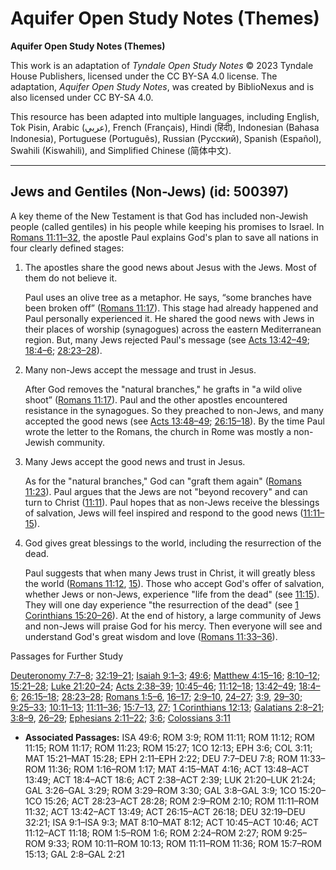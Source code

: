 # Aquifer Open Study Notes (Themes)

**Aquifer Open Study Notes (Themes)**

This work is an adaptation of *Tyndale Open Study Notes* © 2023 Tyndale House Publishers, licensed under the CC BY\-SA 4\.0 license. The adaptation, *Aquifer Open Study Notes*, was created by BiblioNexus and is also licensed under CC BY\-SA 4\.0\.

This resource has been adapted into multiple languages, including English, Tok Pisin, Arabic (عربي), French (Français), Hindi (हिंदी), Indonesian (Bahasa Indonesia), Portuguese (Português), Russian (Русский), Spanish (Español), Swahili (Kiswahili), and Simplified Chinese (简体中文).



--------------------------------

## Jews and Gentiles (Non-Jews) (id: 500397)

A key theme of the New Testament is that God has included non\-Jewish people (called gentiles) in his people while keeping his promises to Israel. In [Romans 11:11–32](https://ref.ly/Rom11:11-Rom11:32), the apostle Paul explains God's plan to save all nations in four clearly defined stages:

1. The apostles share the good news about Jesus with the Jews. Most of them do not believe it.

    Paul uses an olive tree as a metaphor. He says, “some branches have been broken off” ([Romans 11:17](https://ref.ly/Rom11:17)). This stage had already happened and Paul personally experienced it. He shared the good news with Jews in their places of worship (synagogues) across the eastern Mediterranean region. But, many Jews rejected Paul's message (see [Acts 13:42–49](https://ref.ly/Acts13:42-Acts13:49); [18:4–6](https://ref.ly/Acts18:4-Acts18:6); [28:23–28](https://ref.ly/Acts28:23-Acts28:28)).

2. Many non\-Jews accept the message and trust in Jesus.

    After God removes the "natural branches," he grafts in "a wild olive shoot” ([Romans 11:17](https://ref.ly/Rom11:17)). Paul and the other apostles encountered resistance in the synagogues. So they preached to non\-Jews, and many accepted the good news (see [Acts 13:48–49](https://ref.ly/Acts13:48-Acts13:49); [26:15–18](https://ref.ly/Acts26:15-Acts26:18)). By the time Paul wrote the letter to the Romans, the church in Rome was mostly a non\-Jewish community.

3. Many Jews accept the good news and trust in Jesus.

    As for the "natural branches," God can "graft them again" ([Romans 11:23](https://ref.ly/Rom11:23)). Paul argues that the Jews are not "beyond recovery" and can turn to Christ ([11:11](https://ref.ly/Rom11:11)). Paul hopes that as non\-Jews receive the blessings of salvation, Jews will feel inspired and respond to the good news ([11:11–15](https://ref.ly/Rom11:11)).

4. God gives great blessings to the world, including the resurrection of the dead.

    Paul suggests that when many Jews trust in Christ, it will greatly bless the world ([Romans 11:12](https://ref.ly/Rom11:12), [15](https://ref.ly/Rom11:15)). Those who accept God's offer of salvation, whether Jews or non\-Jews, experience "life from the dead" (see [11:15](https://ref.ly/Rom11:15)). They will one day experience "the resurrection of the dead" (see [1 Corinthians 15:20–26](https://ref.ly/1Cor15:20-1Cor15:26)). At the end of history, a large community of Jews and non\-Jews will praise God for his mercy. Then everyone will see and understand God's great wisdom and love ([Romans 11:33–36](https://ref.ly/Rom11:33-Rom11:36)).

Passages for Further Study

[Deuteronomy 7:7–8](https://ref.ly/Deut7:7-Deut7:8); [32:19–21](https://ref.ly/Deut32:19-Deut32:21); [Isaiah 9:1–3](https://ref.ly/Isa9:1-Isa9:3); [49:6](https://ref.ly/Isa49:6); [Matthew 4:15–16](https://ref.ly/Matt4:15-Matt4:16); [8:10–12](https://ref.ly/Matt8:10-Matt8:12); [15:21–28](https://ref.ly/Matt15:21-Matt15:28); [Luke 21:20–24](https://ref.ly/Luke21:20-Luke21:24); [Acts 2:38–39](https://ref.ly/Acts2:38-Acts2:39); [10:45–46](https://ref.ly/Acts10:45-Acts10:46); [11:12–18](https://ref.ly/Acts11:12-Acts11:18); [13:42–49](https://ref.ly/Acts13:42-Acts13:49); [18:4–6](https://ref.ly/Acts18:4-Acts18:6); [26:15–18](https://ref.ly/Acts26:15-Acts26:18); [28:23–28](https://ref.ly/Acts28:23-Acts28:28); [Romans 1:5–6](https://ref.ly/Rom1:5-Rom1:6), [16–17](https://ref.ly/Rom1:16-Rom1:17); [2:9–10](https://ref.ly/Rom2:9-Rom2:10), [24–27](https://ref.ly/Rom2:24-Rom2:27); [3:9](https://ref.ly/Rom3:9), [29–30](https://ref.ly/Rom3:29-Rom3:30); [9:25–33](https://ref.ly/Rom9:25-Rom9:33); [10:11–13](https://ref.ly/Rom10:11-Rom10:13); [11:11–36](https://ref.ly/Rom11:11-Rom11:36); [15:7–13](https://ref.ly/Rom15:7-Rom15:13), [27](https://ref.ly/Rom15:27); [1 Corinthians 12:13](https://ref.ly/1Cor12:13); [Galatians 2:8–21](https://ref.ly/Gal2:8-Gal2:21); [3:8–9](https://ref.ly/Gal3:8-Gal3:9), [26–29](https://ref.ly/Gal3:26-Gal3:29); [Ephesians 2:11–22](https://ref.ly/Eph2:11-Eph2:22); [3:6](https://ref.ly/Eph3:6); [Colossians 3:11](https://ref.ly/Col3:11)

* **Associated Passages:** ISA 49:6; ROM 3:9; ROM 11:11; ROM 11:12; ROM 11:15; ROM 11:17; ROM 11:23; ROM 15:27; 1CO 12:13; EPH 3:6; COL 3:11; MAT 15:21–MAT 15:28; EPH 2:11–EPH 2:22; DEU 7:7–DEU 7:8; ROM 11:33–ROM 11:36; ROM 1:16–ROM 1:17; MAT 4:15–MAT 4:16; ACT 13:48–ACT 13:49; ACT 18:4–ACT 18:6; ACT 2:38–ACT 2:39; LUK 21:20–LUK 21:24; GAL 3:26–GAL 3:29; ROM 3:29–ROM 3:30; GAL 3:8–GAL 3:9; 1CO 15:20–1CO 15:26; ACT 28:23–ACT 28:28; ROM 2:9–ROM 2:10; ROM 11:11–ROM 11:32; ACT 13:42–ACT 13:49; ACT 26:15–ACT 26:18; DEU 32:19–DEU 32:21; ISA 9:1–ISA 9:3; MAT 8:10–MAT 8:12; ACT 10:45–ACT 10:46; ACT 11:12–ACT 11:18; ROM 1:5–ROM 1:6; ROM 2:24–ROM 2:27; ROM 9:25–ROM 9:33; ROM 10:11–ROM 10:13; ROM 11:11–ROM 11:36; ROM 15:7–ROM 15:13; GAL 2:8–GAL 2:21

